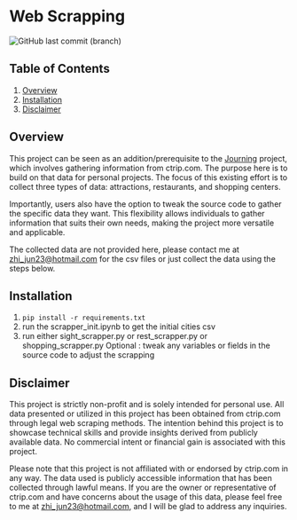 # Web Scrapping

![GitHub last commit (branch)](https://img.shields.io/github/last-commit/ndh001/travelWeb_scrapper/main)

## Table of Contents

1. [Overview](#Overview)
2. [Installation](#Installation)
3. [Disclaimer](#Disclaimer)

## Overview

This project can be seen as an addition/prerequisite to the [Journing](https://github.com/NDH001/Journing) project, which involves gathering information from ctrip.com. The purpose here is to build on that data for personal projects. The focus of this existing effort is to collect three types of data: attractions, restaurants, and shopping centers.

Importantly, users also have the option to tweak the source code to gather the specific data they want. This flexibility allows individuals to gather information that suits their own needs, making the project more versatile and applicable.

The collected data are not provided here, please contact me at zhi_jun23@hotmail.com for the csv files or just collect the data using the steps below.

## Installation

1. `pip install -r requirements.txt`
2. run the scrapper_init.ipynb to get the initial cities csv
3. run either sight_scrapper.py or rest_scrapper.py or shopping_scrapper.py
   Optional : tweak any variables or fields in the source code to adjust the scrapping

## Disclaimer

This project is strictly non-profit and is solely intended for personal use. All data presented or utilized in this project has been obtained from ctrip.com through legal web scraping methods. The intention behind this project is to showcase technical skills and provide insights derived from publicly available data. No commercial intent or financial gain is associated with this project.

Please note that this project is not affiliated with or endorsed by ctrip.com in any way. The data used is publicly accessible information that has been collected through lawful means. If you are the owner or representative of ctrip.com and have concerns about the usage of this data, please feel free to me at zhi_jun23@hotmail.com, and I will be glad to address any inquiries.
